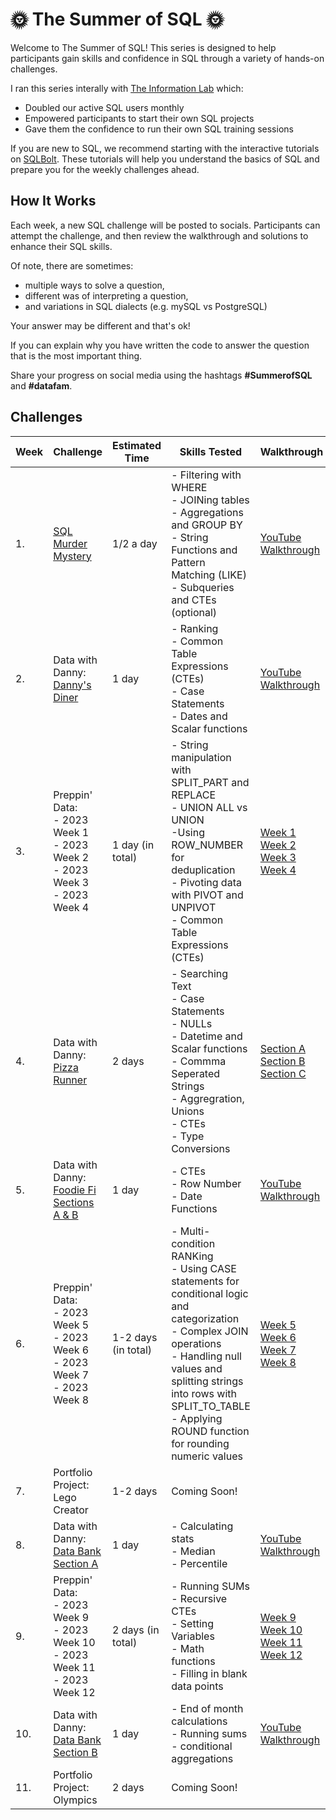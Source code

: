 # 🌞 The Summer of SQL 🌞

Welcome to The Summer of SQL! This series is designed to help participants gain skills and confidence in SQL through a variety of hands-on challenges.

I ran this series interally with [The Information Lab](https://www.theinformationlab.co.uk/) which:
- Doubled our active SQL users monthly
- Empowered participants to start their own SQL projects
- Gave them the confidence to run their own SQL training sessions

If you are new to SQL, we recommend starting with the interactive tutorials on [SQLBolt](https://sqlbolt.com/). These tutorials will help you understand the basics of SQL and prepare you for the weekly challenges ahead.

## How It Works

Each week, a new SQL challenge will be posted to socials. Participants can attempt the challenge, and then review the walkthrough and solutions to enhance their SQL skills. 

Of note, there are sometimes:
-  multiple ways to solve a question,
-  different was of interpreting a question,
-  and variations in SQL dialects (e.g. mySQL vs PostgreSQL) 

Your answer may be different and that's ok! 

If you can explain why you have written the code to answer the question that is the most important thing.   

Share your progress on social media using the hashtags **#SummerofSQL** and **#datafam**. 

## Challenges

| Week | Challenge         | Estimated Time                                    | Skills Tested | Walkthrough                                             | Solutions                                                |
|----- |-----------------------|------------------------------------------------------|-------|---------------------------------------------------------|----------------------------------------------------------|
| 1.   | [SQL Murder Mystery](https://mystery.knightlab.com/) | 1/2 a day      | - Filtering with WHERE<br>- JOINing tables<br>- Aggregations and GROUP BY<br>- String Functions and Pattern Matching (LIKE)<br>- Subqueries and CTEs (optional) | [YouTube Walkthrough](https://youtu.be/w8DSLB8Wa2o?si=yqMKXKkKDeEg_3l3) | [Solution](https://github.com/wjsutton/sql_murder_mystery/blob/main/README.md) |
| 2. | Data with Danny: <br>[Danny's Diner](https://8weeksqlchallenge.com/case-study-1/) | 1 day        | - Ranking<br>- Common Table Expressions (CTEs)<br>- Case Statements<br>- Dates and Scalar functions | [YouTube Walkthrough](https://youtu.be/2fCPTlYiX4s?si=kh0weHfeFpJHFMr7)| [Solution](https://github.com/wjsutton/data_with_danny_8_week_sql_challenge/blob/main/Case%20Study%201%20-%20Dannys%20Diner/week1_solutions.sql)
| 3. | Preppin' Data:<br>- 2023 Week 1<br>- 2023 Week 2<br>- 2023 Week 3<br>- 2023 Week 4    | 1 day (in total)        | - String manipulation with SPLIT_PART and REPLACE<br>- UNION ALL vs UNION<br>-Using ROW_NUMBER for deduplication<br>- Pivoting data with PIVOT and UNPIVOT<br>- Common Table Expressions (CTEs) | [Week 1](https://youtu.be/eCgnL24GGN4?si=bT8T1LUzFLAaYqNR)<br>[Week 2](https://youtu.be/yxOQDgyi1UQ?si=mzVrX-i8ptExBvvu)<br>[Week 3](https://youtu.be/h1hknSmMRbY?si=_93mQpRWFXPlHi6J)<br>[Week 4](https://youtu.be/yzqOdgzGtTE?si=itB1Nsb9QnugeaF3) | [Week 1](https://github.com/wjsutton/preppin-data/blob/main/2023/SQL/2023_week_01.sql)<br>[Week 2](https://github.com/wjsutton/preppin-data/blob/main/2023/SQL/2023_week_02.sql)<br>[Week 3](https://github.com/wjsutton/preppin-data/blob/main/2023/SQL/2023_week_03.sql)<br>[Week 4](https://github.com/wjsutton/preppin-data/blob/main/2023/SQL/2023_week_04.sql) |
| 4. | Data with Danny: <br>[Pizza Runner](https://8weeksqlchallenge.com/case-study-2/) | 2 days        | - Searching Text<br>- Case Statements<br>- NULLs<br>- Datetime and Scalar functions<br>- Commma Seperated Strings<br>- Aggregration, Unions<br>- CTEs<br>- Type Conversions | [Section A](https://youtu.be/lSv59j4q7x0?si=-N3T3OtHTjyRErq3)<br>[Section B](https://youtu.be/klUBh_HO9zk?si=0Jd5vXf9D5zeAUHv)<br>[Section C](https://youtu.be/mkgzj96DL-8?si=n2gbRY3MV4CDBWBh) | [Section A](https://github.com/wjsutton/data_with_danny_8_week_sql_challenge/blob/main/Case%20Study%202%20-%20Pizza%20Runner/week2a_solutions.sql)<br>[Section B](https://github.com/wjsutton/data_with_danny_8_week_sql_challenge/blob/main/Case%20Study%202%20-%20Pizza%20Runner/week2b_solutions.sql)<br>[Section C](https://github.com/wjsutton/data_with_danny_8_week_sql_challenge/blob/main/Case%20Study%202%20-%20Pizza%20Runner/week2c_solutions.sql)|
| 5. | Data with Danny: <br>[Foodie Fi Sections A & B](https://8weeksqlchallenge.com/case-study-3/) | 1 day        | - CTEs<br>- Row Number<br>- Date Functions | [YouTube Walkthrough](https://youtu.be/lSv59j4q7x0?si=-N3T3OtHTjyRErq3)| [Solutions](https://github.com/wjsutton/data_with_danny_8_week_sql_challenge/blob/main/Case%20Study%203%20-%20Foodie%20Fi/week3ab_solutions.sql)|
| 6. | Preppin' Data:<br>- 2023 Week 5<br>- 2023 Week 6<br>- 2023 Week 7<br>- 2023 Week 8  | 1-2 days  (in total)     | - Multi-condition RANKing<br>- Using CASE statements for conditional logic and categorization<br>- Complex JOIN operations<br>- Handling null values and splitting strings into rows with SPLIT_TO_TABLE<br>- Applying ROUND function for rounding numeric values | [Week 5](https://youtu.be/sU_E1ah8Dt4?si=27sG_ciS8LMBBdjU)<br>[Week 6](https://youtu.be/Vhzhnv53_1w?si=TekllZMamlzvlikE)<br>[Week 7](https://youtu.be/SBP0ErOEd9E?si=ezoVfvXKCWtFy7GI)<br>[Week 8](https://youtu.be/Wq328-MwEPE?si=dYMOwzgtwMQ9ALpv) | [Week 5](https://github.com/wjsutton/preppin-data/blob/main/2023/SQL/2023_week_05.sql)<br>[Week 6](https://github.com/wjsutton/preppin-data/blob/main/2023/SQL/2023_week_06.sql)<br>[Week 7](https://github.com/wjsutton/preppin-data/blob/main/2023/SQL/2023_week_07.sql)<br>[Week 8](https://github.com/wjsutton/preppin-data/blob/main/2023/SQL/2023_week_08.sql) |
| 7. | Portfolio Project: Lego Creator | 1-2 days          | Coming Soon! | | |
| 8. | Data with Danny: <br>[Data Bank Section A](https://8weeksqlchallenge.com/case-study-4/) | 1 day         | - Calculating stats<br>- Median<br>- Percentile | [YouTube Walkthrough](https://youtu.be/iOAW901naDE?si=eQm8b5Dqng1anFQo)| [Solutions](https://github.com/wjsutton/data_with_danny_8_week_sql_challenge/blob/main/Case%20Study%204%20-%20Data%20Bank/week4a_solutions.sql)|
| 9. | Preppin' Data:<br>- 2023 Week 9<br>- 2023 Week 10<br>- 2023 Week 11<br>- 2023 Week 12  | 2 days  (in total)     | - Running SUMs<br>- Recursive CTEs<br>- Setting Variables<br>- Math functions<br>- Filling in blank data points | [Week 9](https://youtu.be/G9OmWayMGCs?si=IrxpzvefP1OrLOVc)<br>[Week 10](https://youtu.be/t5VTzoKuA00?si=OPxifaGnVY90VZOJ)<br>[Week 11](https://youtu.be/f-raDfZ3430?si=mpIZt9rrGc_l3A1j)<br>[Week 12](https://youtu.be/Bvb-LozctkA?si=oLdDIdi88C8N4x00) | [Week 9](https://github.com/wjsutton/preppin-data/blob/main/2023/SQL/2023_week_09.sql)<br>[Week 10](https://github.com/wjsutton/preppin-data/blob/main/2023/SQL/2023_week_10.sql)<br>[Week 11](https://github.com/wjsutton/preppin-data/blob/main/2023/SQL/2023_week_11.sql)<br>[Week 12](https://github.com/wjsutton/preppin-data/blob/main/2023/SQL/2023_week_12.sql) |
| 10. | Data with Danny: <br>[Data Bank Section B](https://8weeksqlchallenge.com/case-study-4/) | 1 day         | - End of month calculations<br>- Running sums<br>- conditional aggregations | [YouTube Walkthrough](https://youtu.be/hZNKRPcMMXk?si=wDV2Zp31qwNN5elX)| [Solutions](https://github.com/wjsutton/data_with_danny_8_week_sql_challenge/blob/main/Case%20Study%204%20-%20Data%20Bank/week4b_solutions.sql)|
| 11. | Portfolio Project: Olympics | 2 days          | Coming Soon! | | |



